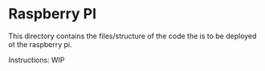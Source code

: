 # Raspberry PI

This directory contains the files/structure of the code the is to be deployed ot the raspberry pi.

Instructions:
WIP